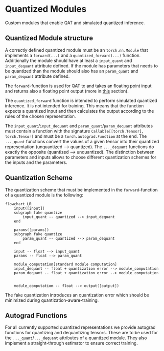 # Quantized Modules
Custom modules that enable QAT and simulated quantized inference.


## Quantized Module structure
A correctly defined quantized module must be an `torch.nn.Module` that implements a `forward(...)` and a `quantized_forward(...)` function. Additionally the module should have at least a `input_quant` and `input_dequant` attribute defined. If the module has parameters that needs to be quantized than the module should also has an `param_quant` and `param_dequant` attribute defined.

The `forward`-function is used for QAT to and takes an floating point input and returns also a floating point output (more in [this](#quantization-schema) section).

The `quantized_forward` function is intended to perform simulated quantized inference. It is not intended for training. This means that the function expects a quantized input and then calculates the output according to the rules of the chosen representation.

The `input_quant`/`input_dequant` and `param_quant`/`param_dequant` attributes must contain a function with the signature `Callable[[torch.Tensor], torch.Tensor]` and must be a `torch.autograd.Function` at the end. The `..._quant` functions convert the values of a given tensor into their quantized representation (unquantized --> quantized). The `..._dequant` functions do exactly the opposite (quantized --> unquantized). The distinction between parameters and inputs allows to choose different quantization schemes for the inputs and the parameters.


## Quantization Scheme
The quantization scheme that must be implemented in the `forward`-function of a quantized module is the following:

```mermaid
flowchart LR
    input([input])
    subgraph fake quantize
        input_quant -- quantized --> input_dequant
    end

    params([params])
    subgraph fake quantize
        param_quant -- quantized --> param_dequant
    end

    input -- float --> input_quant
    params -- float --> param_quant

    module_computation[standard module computation]
    input_dequant -- float + quantization error --> module_computation
    param_dequant -- float + quantization error --> module_computation


    module_computation -- float --> output([output])
```

The fake quantization introduces an quantization error which should be minimized during quantization-aware-training.


## Autograd Functions
For all currently supported quantized representations we provide autograd functions for quantizing and dequantizing tensors. These are to be used for the `..._quant`/`..._dequant` attributes of a quantized module. They also implement a straight-through estimator to ensure correct training.
